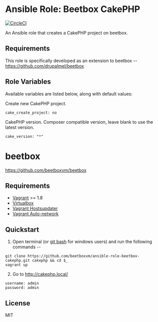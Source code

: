 # Ansible Role: Beetbox CakePHP

[![CircleCI](https://circleci.com/gh/beetboxvm/ansible-role-beetbox-cakephp.svg?style=svg)](https://circleci.com/gh/beetboxvm/ansible-role-beetbox-cakephp)

An Ansible role that creates a CakePHP project on beetbox.

## Requirements

This role is specifically developed as an extension to beetbox -- https://github.com/drupalmel/beetbox

## Role Variables

Available variables are listed below, along with default values:

Create new CakePHP project.

    cake_create_project: no
    
CakePHP version. Composer compatible version, leave blank to use the latest version.

    cake_version: "*"


# beetbox

https://github.com/beetboxvm/beetbox

## Requirements

* [Vagrant](https://www.vagrantup.com/) >= 1.8
* [Virtualbox](https://www.virtualbox.org/)
* [Vagrant Hostsupdater](https://github.com/cogitatio/vagrant-hostsupdater)
* [Vagrant Auto-network](https://github.com/oscar-stack/vagrant-auto_network)

## Quickstart

  1. Open terminal (or [git bash](https://msysgit.github.io/) for windows users) and run the following commands --

  ```
  git clone https://github.com/beetboxvm/ansible-role-beetbox-cakephp.git cakephp && cd $_
  vagrant up
  ```

  2. Go to http://cakephp.local/

  ```
  username: admin
  password: admin
  ```

## License

MIT

